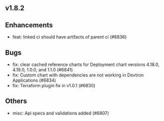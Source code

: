 ## v1.8.2

## Enhancements
- feat: linked ci should have artifacts of parent ci (#6836)
## Bugs
- fix: clear cached reference charts for Deployment chart versions 4.18.0, 4.19.0, 1.0.0, and 1.1.0 (#6841)
- fix: Custom chart with dependencies are not working in Devtron Applications (#6834)
- fix: Terraform plugin fix in v1.0.1 (#6830)
## Others
- misc: Api specs and validations added (#6807)


